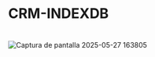 ﻿# CRM-INDEXDB

 #
 #

 
![Captura de pantalla 2025-05-27 163805](https://github.com/user-attachments/assets/93b0d609-af68-48c5-9a2b-fbc26d227aee)
